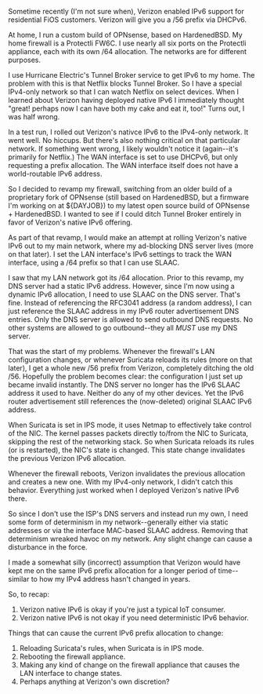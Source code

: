 Sometime recently (I'm not sure when), Verizon enabled IPv6 support for
residential FiOS customers. Verizon will give you a /56 prefix via DHCPv6.

At home, I run a custom build of OPNsense, based on HardenedBSD. My home
firewall is a Protectli FW6C. I use nearly all six ports on the Protectli
appliance, each with its own /64 allocation. The networks are for different
purposes.

I use Hurricane Electric's Tunnel Broker service to get IPv6 to my home. The
problem with this is that Netflix blocks Tunnel Broker. So I have a special
IPv4-only network so that I can watch Netflix on select devices. When I learned
about Verizon having deployed native IPv6 I immediately thought "great! perhaps
now I can have both my cake and eat it, too!" Turns out, I was half wrong.

In a test run, I rolled out Verizon's nativce IPv6 to the IPv4-only network. It
went well. No hiccups. But there's also nothing critical on that particular
network. If something went wrong, I likely wouldn't notice it (again--it's
primarily for Netflix.) The WAN interface is set to use DHCPv6, but only
requesting a prefix allocation. The WAN interface itself does not have a
world-routable IPv6 address.

So I decided to revamp my firewall, switching from an older build of a
proprietary fork of OPNsense (still based on HardenedBSD, but a firmware I'm
working on at ${DAYJOB}) to my latest open source build of
OPNsense + HardenedBSD. I wanted to see if I could ditch Tunnel Broker entirely
in favor of Verizon's native IPv6 offering.

As part of that revamp, I would make an attempt at rolling Verizon's native IPv6
out to my main network, where my ad-blocking DNS server lives (more on that
later). I set the LAN interface's IPv6 settings to track the WAN interface,
using a /64 prefix so that I can use SLAAC.

I saw that my LAN network got its /64 allocation. Prior to this revamp, my DNS
server had a static IPv6 address. However, since I'm now using a dynamic IPv6
allocation, I need to use SLAAC on the DNS server. That's fine. Instead of
referencing the RFC3041 address (a random address), I can just reference the
SLAAC address in my IPv6 router advertisement DNS entries. Only the DNS server
is allowed to send outbound DNS requests. No other systems are allowed to go
outbound--they all *MUST* use my DNS server.

That was the start of my problems. Whenever the firewall's LAN configuration
changes, or whenever Suricata reloads its rules (more on that later), I get a
whole new /56 prefix from Verizon, completely ditching the old /56. Hopefully
the problem becomes clear: the configuration I just set up became invalid
instantly. The DNS server no longer has the IPv6 SLAAC address it used to have.
Neither do any of my other devices. Yet the IPv6 router advertisement still
references the (now-deleted) original SLAAC IPv6 address.

When Suricata is set in IPS mode, it uses Netmap to effectively take control of
the NIC. The kernel passes packets directly to/from the NIC to Suricata,
skipping the rest of the networking stack. So when Suricata reloads its rules
(or is restarted), the NIC's state is changed. This state change invalidates the
previous Verizon IPv6 allocation.

Whenever the firewall reboots, Verizon invalidates the previous allocation and
creates a new one. With my IPv4-only network, I didn't catch this behavior.
Everything just worked when I deployed Verizon's native IPv6 there.

So since I don't use the ISP's DNS servers and instead run my own, I need some
form of determinism in my network--generally either via static addresses or via
the interface MAC-based SLAAC address. Removing that determinism wreaked havoc
on my network. Any slight change can cause a disturbance in the force.

I made a somewhat silly (incorrect) assumption that Verizon would have kept me
on the same IPv6 prefix allocation for a longer period of time--similar to how
my IPv4 address hasn't changed in years.

So, to recap:

1. Verizon native IPv6 is okay if you're just a typical IoT consumer.
1. Verizon native IPv6 is not okay if you need deterministic IPv6 behavior.

Things that can cause the current IPv6 prefix allocation to change:

1. Reloading Suricata's rules, when Suricata is in IPS mode.
1. Rebooting the firewall appliance.
1. Making any kind of change on the firewall appliance that causes the LAN
   interface to change states.
1. Perhaps anything at Verizon's own discretion?
